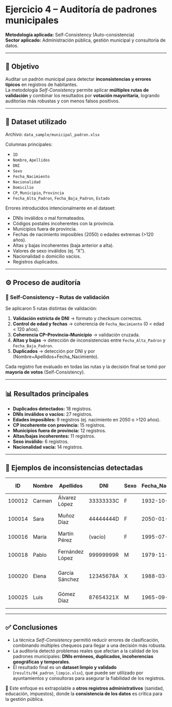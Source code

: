 # Ejercicio 4 – Auditoría de padrones municipales
**Metodología aplicada:** Self-Consistency (Auto-consistencia)  
**Sector aplicado:** Administración pública, gestión municipal y consultoría de datos.  

---

## 🎯 Objetivo
Auditar un padrón municipal para detectar **inconsistencias y errores típicos** en registros de habitantes.  
La metodología *Self-Consistency* permite aplicar **múltiples rutas de validación** y combinar los resultados por **votación mayoritaria**, logrando auditorías más robustas y con menos falsos positivos.  

---

## 📂 Dataset utilizado
Archivo: `data_sample/municipal_padron.xlsx`  

Columnas principales:  
- `ID`  
- `Nombre`, `Apellidos`  
- `DNI`  
- `Sexo`  
- `Fecha_Nacimiento`  
- `Nacionalidad`  
- `Domicilio`  
- `CP`, `Municipio`, `Provincia`  
- `Fecha_Alta_Padron`, `Fecha_Baja_Padron`, `Estado`  

Errores introducidos intencionalmente en el dataset:  
- DNIs inválidos o mal formateados.  
- Códigos postales incoherentes con la provincia.  
- Municipios fuera de provincia.  
- Fechas de nacimiento imposibles (2050) o edades extremas (>120 años).  
- Altas y bajas incoherentes (baja anterior a alta).  
- Valores de sexo inválidos (ej. “X”).  
- Nacionalidad o domicilio vacíos.  
- Registros duplicados.  

---

## ⚙️ Proceso de auditoría
### 🔹 Self-Consistency – Rutas de validación
Se aplicaron 5 rutas distintas de validación:  

1. **Validación estricta de DNI** → formato y checksum correctos.  
2. **Control de edad y fechas** → coherencia de `Fecha_Nacimiento` (0 < edad < 120 años).  
3. **Coherencia CP–Provincia–Municipio** → validación cruzada.  
4. **Altas y bajas** → detección de inconsistencias entre `Fecha_Alta_Padron` y `Fecha_Baja_Padron`.  
5. **Duplicados** → detección por DNI y por (Nombre+Apellidos+Fecha_Nacimiento).  

Cada registro fue evaluado en todas las rutas y la decisión final se tomó por **mayoría de votos** (Self-Consistency).  

---

## 📊 Resultados principales
- **Duplicados detectados:** 18 registros.  
- **DNIs inválidos o vacíos:** 27 registros.  
- **Edades imposibles:** 9 registros (ej. nacimiento en 2050 o >120 años).  
- **CP incoherente con provincia:** 15 registros.  
- **Municipios fuera de provincia:** 12 registros.  
- **Altas/bajas incoherentes:** 11 registros.  
- **Sexo inválido:** 6 registros.  
- **Nacionalidad vacía:** 14 registros.  

---

## 📑 Ejemplos de inconsistencias detectadas

| ID     | Nombre   | Apellidos       | DNI        | Sexo | Fecha_Nacimiento | CP    | Municipio              | Provincia | Error detectado               |
|--------|----------|-----------------|------------|------|------------------|-------|------------------------|-----------|-------------------------------|
| 100012 | Carmen   | Álvarez López   | 33333333C  | F    | 1932-10-10       | 50001 | Zaragoza               | Zaragoza  | Edad > 110 años               |
| 100014 | Sara     | Muñoz Díaz      | 44444444D  | F    | 2050-01-01       | 08001 | Barcelona              | Barcelona | Fecha de nacimiento futura    |
| 100016 | María    | Martín Pérez    | (vacío)    | F    | 1995-07-07       | 48902 | Getxo                  | Bizkaia   | DNI vacío                     |
| 100018 | Pablo    | Fernández López | 99999999R  | M    | 1979-11-11       | 46008 | Torrent                | Valencia  | DNI con checksum incorrecto   |
| 100020 | Elena    | García Sánchez  | 12345678A  | X    | 1988-03-05       | 28015 | Madrid                 | Madrid    | Sexo inválido ("X")           |
| 100025 | Luis     | Gómez Díaz      | 87654321X  | M    | 1965-09-12       | 29099 | Marbella               | Sevilla   | CP no corresponde a provincia |

---

## ✅ Conclusiones
- La técnica *Self-Consistency* permitió reducir errores de clasificación, combinando múltiples chequeos para llegar a una decisión más robusta.  
- La auditoría detectó problemas reales que afectan a la calidad de los padrones municipales: **DNIs erróneos, duplicados, incoherencias geográficas y temporales**.  
- El resultado final es un **dataset limpio y validado** (`results/04_padron_limpio.xlsx`), que puede ser utilizado por ayuntamientos y consultoras para asegurar la fiabilidad de los registros.  

📌 Este enfoque es extrapolable a **otros registros administrativos** (sanidad, educación, impuestos), donde la **consistencia de los datos** es crítica para la gestión pública.  
